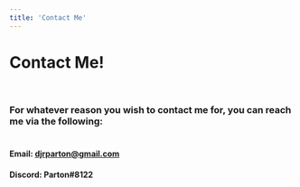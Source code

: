 ```yaml
---
title: 'Contact Me'
---
```


# Contact Me! <br><br>

### For whatever reason you wish to contact me for, you can reach me via the following:<br> <br>

#### **Email: [djrparton@gmail.com](mail:djrparton@gmail.com)**<br>
#### **Discord: Parton#8122**